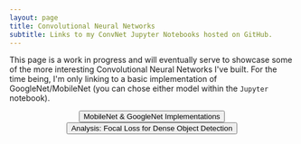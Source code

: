 ```yaml
---
layout: page
title: Convolutional Neural Networks
subtitle: Links to my ConvNet Jupyter Notebooks hosted on GitHub.  
---
```


This page is a work in progress and will eventually serve to showcase some of the more interesting Convolutional Neural Networks I've built.  For the time being, I'm only linking to a basic implementation of GoogleNet/MobileNet (you can chose either model within the ```Jupyter``` notebook).

<div style="text-align:center; width=768px;">
  <a href="https://github.com/adik0861/adik0861.github.io/blob/master/assets/code/proj2/cnn.ipynb">
    <input  type="button"
            class="bigButton"
            value="MobileNet & GoogleNet Implementations"
            href="https://github.com/adik0861/adik0861.github.io/blob/master/assets/code/proj2/cnn.ipynb"/>
  </a>
</div>

<div style="text-align:center; width=768px;">
  <a href="https://github.com/adik0861/adik0861.github.io/blob/master/assets/code/proj2/Kunapuli_EE243_Project.pdf">
    <input  type="button"
            class="bigButton"
            value="Analysis: Focal Loss for Dense Object Detection"
            href="https://github.com/adik0861/adik0861.github.io/blob/master/assets/code/proj2/Kunapuli_EE243_Project.pdf"/>
  </a>
</div>
